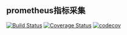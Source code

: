 ## prometheus指标采集

[![Build Status](https://cloud.drone.io/api/badges/oliver006/redis_exporter/status.svg)](https://cloud.drone.io/oliver006/redis_exporter)
 [![Coverage Status](https://coveralls.io/repos/github/oliver006/redis_exporter/badge.svg?branch=master)](https://coveralls.io/github/oliver006/redis_exporter?branch=master) 
 [![codecov](https://codecov.io/gh/oliver006/redis_exporter/branch/master/graph/badge.svg)](https://codecov.io/gh/oliver006/redis_exporter)
 
 ### 